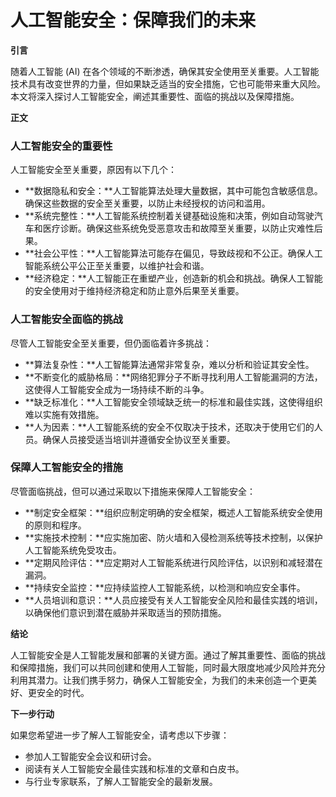 # 人工智能安全：保障我们的未来

**引言**

随着人工智能 (AI) 在各个领域的不断渗透，确保其安全使用至关重要。人工智能技术具有改变世界的力量，但如果缺乏适当的安全措施，它也可能带来重大风险。本文将深入探讨人工智能安全，阐述其重要性、面临的挑战以及保障措施。

**正文**

### 人工智能安全的重要性

人工智能安全至关重要，原因有以下几个：

- **数据隐私和安全：**人工智能算法处理大量数据，其中可能包含敏感信息。确保这些数据的安全至关重要，以防止未经授权的访问和滥用。
- **系统完整性：**人工智能系统控制着关键基础设施和决策，例如自动驾驶汽车和医疗诊断。确保这些系统免受恶意攻击和故障至关重要，以防止灾难性后果。
- **社会公平性：**人工智能算法可能存在偏见，导致歧视和不公正。确保人工智能系统公平公正至关重要，以维护社会和谐。
- **经济稳定：**人工智能正在重塑产业，创造新的机会和挑战。确保人工智能的安全使用对于维持经济稳定和防止意外后果至关重要。

### 人工智能安全面临的挑战

尽管人工智能安全至关重要，但仍面临着许多挑战：

- **算法复杂性：**人工智能算法通常非常复杂，难以分析和验证其安全性。
- **不断变化的威胁格局：**网络犯罪分子不断寻找利用人工智能漏洞的方法，这使得人工智能安全成为一场持续不断的斗争。
- **缺乏标准化：**人工智能安全领域缺乏统一的标准和最佳实践，这使得组织难以实施有效措施。
- **人为因素：**人工智能系统的安全不仅取决于技术，还取决于使用它们的人员。确保人员接受适当培训并遵循安全协议至关重要。

### 保障人工智能安全的措施

尽管面临挑战，但可以通过采取以下措施来保障人工智能安全：

- **制定安全框架：**组织应制定明确的安全框架，概述人工智能系统安全使用的原则和程序。
- **实施技术控制：**应实施加密、防火墙和入侵检测系统等技术控制，以保护人工智能系统免受攻击。
- **定期风险评估：**应定期对人工智能系统进行风险评估，以识别和减轻潜在漏洞。
- **持续安全监控：**应持续监控人工智能系统，以检测和响应安全事件。
- **人员培训和意识：**人员应接受有关人工智能安全风险和最佳实践的培训，以确保他们意识到潜在威胁并采取适当的预防措施。

**结论**

人工智能安全是人工智能发展和部署的关键方面。通过了解其重要性、面临的挑战和保障措施，我们可以共同创建和使用人工智能，同时最大限度地减少风险并充分利用其潜力。让我们携手努力，确保人工智能安全，为我们的未来创造一个更美好、更安全的时代。

**下一步行动**

如果您希望进一步了解人工智能安全，请考虑以下步骤：

- 参加人工智能安全会议和研讨会。
- 阅读有关人工智能安全最佳实践和标准的文章和白皮书。
- 与行业专家联系，了解人工智能安全的最新发展。
